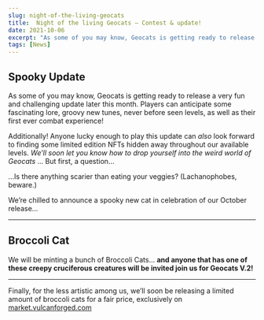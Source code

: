 ```yaml
---
slug: night-of-the-living-geocats
title:  Night of the living Geocats – Contest & update!
date: 2021-10-06
excerpt: "As some of you may know, Geocats is getting ready to release a very fun and challenging update later this month. Players can anticipate some fascinating lore, groovy new tunes, never before seen levels, as well as their first ever combat experience!"
tags: [News]
---
```



## **Spooky Update**

As some of you may know, Geocats is getting ready to release a very fun and challenging update later this month. Players can anticipate some fascinating lore, groovy new tunes, never before seen levels, as well as their first ever combat experience!

Additionally!
Anyone lucky enough to play this update can *also* look forward to finding some limited edition NFTs hidden away throughout our available levels.
*We’ll soon let you know how to drop yourself into the weird world of Geocats*
… But first, a question…

…Is there anything scarier than eating your veggies?
(Lachanophobes, beware.)

We’re chilled to announce a spooky new cat in celebration of our October release…

---

## Broccoli Cat

We will be minting a bunch of Broccoli Cats… **and anyone that has one of these creepy cruciferous creatures will be invited join us for Geocats V.2!**

------

Finally, for the less artistic among us,
we’ll soon be releasing a limited amount of broccoli cats for a fair price, exclusively on [market.vulcanforged.com](https://market.vulcanforged.com/)